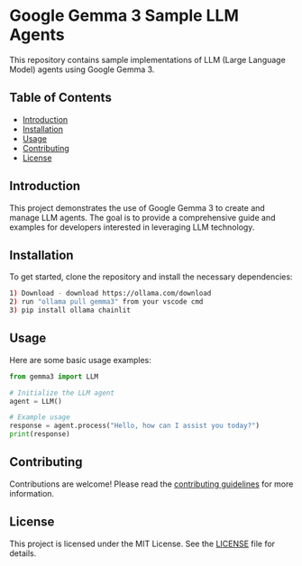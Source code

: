 # Google Gemma 3 Sample LLM Agents

This repository contains sample implementations of LLM (Large Language Model) agents using Google Gemma 3.

## Table of Contents
- [Introduction](#introduction)
- [Installation](#installation)
- [Usage](#usage)
- [Contributing](#contributing)
- [License](#license)

## Introduction

This project demonstrates the use of Google Gemma 3 to create and manage LLM agents. The goal is to provide a comprehensive guide and examples for developers interested in leveraging LLM technology.

## Installation

To get started, clone the repository and install the necessary dependencies:

```bash
1) Download - download https://ollama.com/download
2) run "ollama pull gemma3" from your vscode cmd
3) pip install ollama chainlit
```

## Usage

Here are some basic usage examples:

```python
from gemma3 import LLM

# Initialize the LLM agent
agent = LLM()

# Example usage
response = agent.process("Hello, how can I assist you today?")
print(response)
```

## Contributing

Contributions are welcome! Please read the [contributing guidelines](CONTRIBUTING.md) for more information.

## License

This project is licensed under the MIT License. See the [LICENSE](LICENSE) file for details.